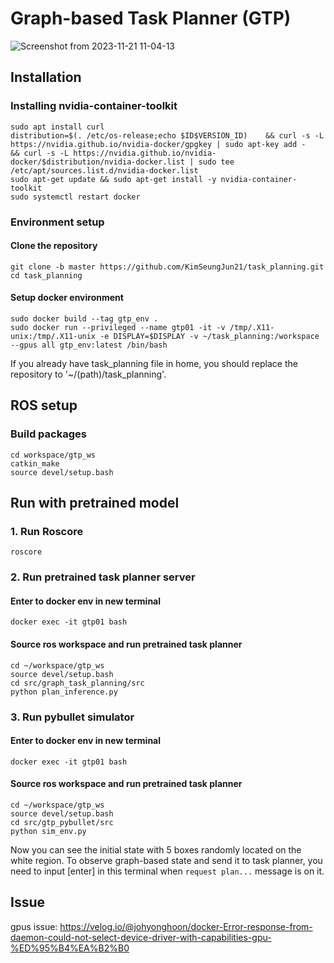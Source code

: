 # Graph-based Task Planner (GTP)

![Screenshot from 2023-11-21 11-04-13](https://github.com/KimSeungJun21/task_planning/assets/120440095/a8bcfa5b-53f2-4099-adad-073eb090162b)


## Installation

### Installing nvidia-container-toolkit
```
sudo apt install curl
distribution=$(. /etc/os-release;echo $ID$VERSION_ID)    && curl -s -L https://nvidia.github.io/nvidia-docker/gpgkey | sudo apt-key add -    && curl -s -L https://nvidia.github.io/nvidia-docker/$distribution/nvidia-docker.list | sudo tee /etc/apt/sources.list.d/nvidia-docker.list
sudo apt-get update && sudo apt-get install -y nvidia-container-toolkit
sudo systemctl restart docker
```

### Environment setup
#### Clone the repository
```
git clone -b master https://github.com/KimSeungJun21/task_planning.git
cd task_planning
```

#### Setup docker environment
```
sudo docker build --tag gtp_env .
sudo docker run --privileged --name gtp01 -it -v /tmp/.X11-unix:/tmp/.X11-unix -e DISPLAY=$DISPLAY -v ~/task_planning:/workspace --gpus all gtp_env:latest /bin/bash
```

If you already have task_planning file in home, you should replace the repository to '~/(path)/task_planning'.

## ROS setup
### Build packages
```
cd workspace/gtp_ws
catkin_make
source devel/setup.bash
```

## Run with pretrained model
### 1. Run Roscore
```
roscore
```

### 2. Run pretrained task planner server
#### Enter to docker env in new terminal
```
docker exec -it gtp01 bash
```

#### Source ros workspace and run pretrained task planner
```
cd ~/workspace/gtp_ws
source devel/setup.bash
cd src/graph_task_planning/src
python plan_inference.py
```

### 3. Run pybullet simulator
#### Enter to docker env in new terminal 
```
docker exec -it gtp01 bash
```
#### Source ros workspace and run pretrained task planner
```
cd ~/workspace/gtp_ws
source devel/setup.bash
cd src/gtp_pybullet/src
python sim_env.py
```
Now you can see the initial state with 5 boxes randomly located on the white region.
To observe graph-based state and send it to task planner, you need to input [enter] in this terminal when ```request plan...``` message is on it.

## Issue
gpus issue: <https://velog.io/@johyonghoon/docker-Error-response-from-daemon-could-not-select-device-driver-with-capabilities-gpu-%ED%95%B4%EA%B2%B0>
